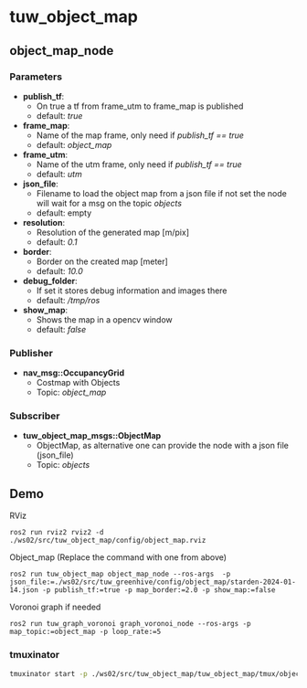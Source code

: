# tuw_object_map
## object_map_node
### Parameters
* __publish_tf__: 
  * On true a tf from frame_utm to frame_map is published
  * default: *true*
* __frame_map__: 
  * Name of the map frame, only need if *publish_tf == true*
  * default: *object_map*
* __frame_utm__: 
  * Name of the utm frame, only need if *publish_tf == true*
  * default: *utm*
* __json_file__: 
  * Filename to load the object map from a json file if not set the node will wait for a msg on the topic *objects*
  * default: empty
* __resolution__: 
  * Resolution of the generated map [m/pix]
  * default: *0.1*
* __border__: 
  * Border on the created map [meter]
  * default: *10.0*
* __debug_folder__: 
  * If set it stores debug information and images there
  * default: */tmp/ros*
* __show_map__: 
  * Shows the map in a opencv window
  * default: *false*
### Publisher
* __nav_msg::OccupancyGrid__
  * Costmap with Objects 
  * Topic: *object_map*
### Subscriber
* __tuw_object_map_msgs::ObjectMap__
  * ObjectMap, as alternative one can provide the node with a json file (json_file)
  * Topic: *objects*

## Demo
RViz
```
ros2 run rviz2 rviz2 -d ./ws02/src/tuw_object_map/config/object_map.rviz
```

Object_map (Replace the command with one from above)
```
ros2 run tuw_object_map object_map_node --ros-args  -p json_file:=./ws02/src/tuw_greenhive/config/object_map/starden-2024-01-14.json -p publish_tf:=true -p map_border:=2.0 -p show_map:=false
```

Voronoi graph if needed
```
ros2 run tuw_graph_voronoi graph_voronoi_node --ros-args -p map_topic:=object_map -p loop_rate:=5
```


### tmuxinator
```bash
tmuxinator start -p ./ws02/src/tuw_object_map/tuw_object_map/tmux/object_map_with_satelitt_image.yml
```
